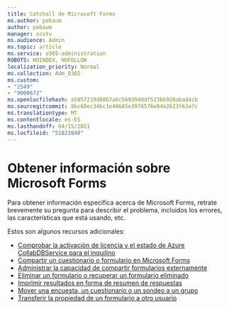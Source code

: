 ```yaml
---
title: Catchall de Microsoft Forms
ms.author: pebaum
author: pebaum
manager: scotv
ms.audience: Admin
ms.topic: article
ms.service: o365-administration
ROBOTS: NOINDEX, NOFOLLOW
localization_priority: Normal
ms.collection: Adm_O365
ms.custom:
- "2549"
- "9000672"
ms.openlocfilehash: a5857219d88b7a6c5693940df523b6920abad4cb
ms.sourcegitcommit: 8bc60ec34bc1e40685e3976576e04a2623f63a7c
ms.translationtype: MT
ms.contentlocale: es-ES
ms.lasthandoff: 04/15/2021
ms.locfileid: "51823840"
---
```

# <a name="get-information-about-microsoft-forms"></a>Obtener información sobre Microsoft Forms

Para obtener información específica acerca de Microsoft Forms, retrate brevemente su pregunta para describir el problema, incluidos los errores, las características que está usando, etc. 

Estos son algunos recursos adicionales:

- [Comprobar la activación de licencia y el estado de Azure CollabDBService para el inquilino](https://support.office.com/article/Turn-off-or-turn-on-Microsoft-Forms-8dcbf3ab-f2d6-459a-b8be-8d9892132a43)
- [Compartir un cuestionario o formulario en Microsoft Forms](https://support.office.com/article/Share-a-form-to-collaborate-d5bb5cf0-8401-4c15-bb8c-8e108cd7e69b)
- [Administrar la capacidad de compartir formularios externamente](https://support.office.com/article/set-up-microsoft-forms-cc52287a-4550-464d-9a1b-457bf9df2240?#PickTab=Configure)
- [Eliminar un formulario o recuperar un formulario eliminado](https://support.office.com/article/Delete-a-form-2207e468-ce1b-4c4a-a256-caf631d87af0)
- [Imprimir resultados en forma de resumen de respuestas](https://support.office.com/article/Print-a-form-22100b98-ba3c-41c1-9513-f76caca664fc)
- [Mover una encuesta, un cuestionario o un sondeo a un grupo](https://support.office.com/article/Transfer-ownership-of-a-form-921a6361-a4e5-44ea-bce9-c4ed63aa54b4)
- [Transferir la propiedad de un formulario a otro usuario](https://support.office.com/article/Transfer-ownership-of-a-form-921a6361-a4e5-44ea-bce9-c4ed63aa54b4)